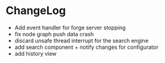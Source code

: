 # ChangeLog

* Add event handler for forge server stopping 
* fix node graph push data crash
* discard unsafe thread interrupt for the search engine
* add search component + notify changes for configurator
* add history view

